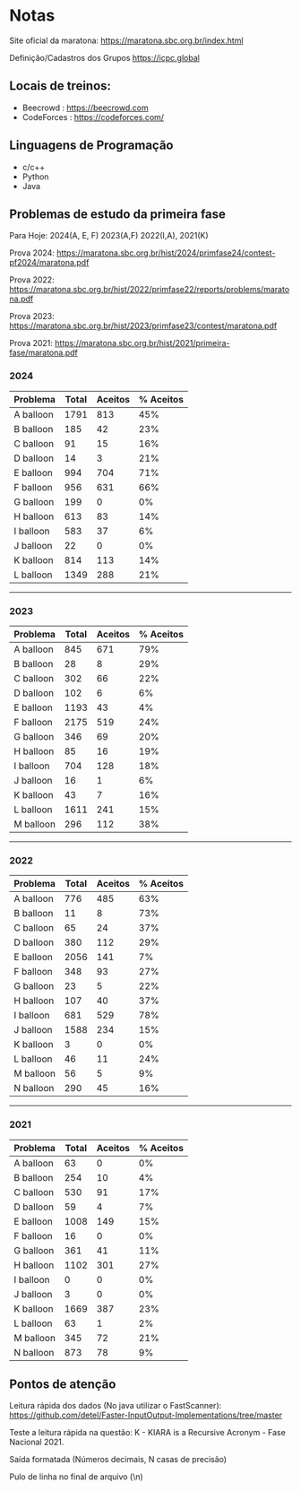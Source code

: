 # Notas

Site oficial da maratona: https://maratona.sbc.org.br/index.html

Definição/Cadastros dos Grupos
https://icpc.global

## Locais de treinos:

* Beecrowd : https://beecrowd.com
* CodeForces : https://codeforces.com/

## Linguagens de Programação

* c/c++
* Python
* Java

## Problemas de estudo da primeira fase

Para Hoje: 2024(A, E, F) 2023(A,F) 2022(I,A), 2021(K)

Prova 2024: https://maratona.sbc.org.br/hist/2024/primfase24/contest-pf2024/maratona.pdf

Prova 2022: https://maratona.sbc.org.br/hist/2022/primfase22/reports/problems/maratona.pdf

Prova 2023: https://maratona.sbc.org.br/hist/2023/primfase23/contest/maratona.pdf

Prova 2021: https://maratona.sbc.org.br/hist/2021/primeira-fase/maratona.pdf

### 2024

| Problema  | Total | Aceitos | % Aceitos |
|-----------|-------|---------|-----------|
| A balloon | 1791  | 813     | 45%       |
| B balloon | 185   | 42      | 23%       |
| C balloon | 91    | 15      | 16%       |
| D balloon | 14    | 3       | 21%       |
| E balloon | 994   | 704     | 71%       |
| F balloon | 956   | 631     | 66%       |
| G balloon | 199   | 0       | 0%        |
| H balloon | 613   | 83      | 14%       |
| I balloon | 583   | 37      | 6%        |
| J balloon | 22    | 0       | 0%        |
| K balloon | 814   | 113     | 14%       |
| L balloon | 1349  | 288     | 21%       |

---

### 2023

| Problema  | Total | Aceitos | % Aceitos |
|-----------|-------|---------|-----------|
| A balloon | 845   | 671     | 79%       |
| B balloon | 28    | 8       | 29%       |
| C balloon | 302   | 66      | 22%       |
| D balloon | 102   | 6       | 6%        |
| E balloon | 1193  | 43      | 4%        |
| F balloon | 2175  | 519     | 24%       |
| G balloon | 346   | 69      | 20%       |
| H balloon | 85    | 16      | 19%       |
| I balloon | 704   | 128     | 18%       |
| J balloon | 16    | 1       | 6%        |
| K balloon | 43    | 7       | 16%       |
| L balloon | 1611  | 241     | 15%       |
| M balloon | 296   | 112     | 38%       |

---

### 2022

| Problema  | Total | Aceitos | % Aceitos |
|-----------|-------|---------|-----------|
| A balloon | 776   | 485     | 63%       |
| B balloon | 11    | 8       | 73%       |
| C balloon | 65    | 24      | 37%       |
| D balloon | 380   | 112     | 29%       |
| E balloon | 2056  | 141     | 7%        |
| F balloon | 348   | 93      | 27%       |
| G balloon | 23    | 5       | 22%       |
| H balloon | 107   | 40      | 37%       |
| I balloon | 681   | 529     | 78%       |
| J balloon | 1588  | 234     | 15%       |
| K balloon | 3     | 0       | 0%        |
| L balloon | 46    | 11      | 24%       |
| M balloon | 56    | 5       | 9%        |
| N balloon | 290   | 45      | 16%       |

---

### 2021

| Problema  | Total | Aceitos | % Aceitos |
|-----------|-------|---------|-----------|
| A balloon | 63    | 0       | 0%        |
| B balloon | 254   | 10      | 4%        |
| C balloon | 530   | 91      | 17%       |
| D balloon | 59    | 4       | 7%        |
| E balloon | 1008  | 149     | 15%       |
| F balloon | 16    | 0       | 0%        |
| G balloon | 361   | 41      | 11%       |
| H balloon | 1102  | 301     | 27%       |
| I balloon | 0     | 0       | 0%        |
| J balloon | 3     | 0       | 0%        |
| K balloon | 1669  | 387     | 23%       |
| L balloon | 63    | 1       | 2%        |
| M balloon | 345   | 72      | 21%       |
| N balloon | 873   | 78      | 9%        |



## Pontos de atenção

Leitura rápida dos dados (No java utilizar o FastScanner): https://github.com/detel/Faster-InputOutput-Implementations/tree/master

Teste a leitura rápida na questão: K - KIARA is a Recursive Acronym - Fase Nacional 2021.

Saída formatada (Números decimais, N casas de precisão)

Pulo de linha no final de arquivo (\n)

